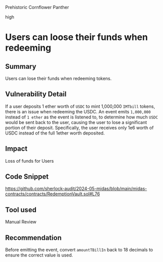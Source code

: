Prehistoric Cornflower Panther

high

# Users can loose their funds when redeeming

## Summary
Users can lose their funds when redeeming tokens.

## Vulnerability Detail
If a user deposits 1 ether worth of `USDC` to mint 1,000,000 `IMTbill` tokens, there is an issue when redeeming the USDC. An event emits  `1,000,000` instead of `1 ether` as the event is listened to, to determine how much `USDC` would be sent back to the user, causing the user to lose a significant portion of their deposit. Specifically, the user receives only 1e6 worth of USDC instead of the full 1ether worth deposited.


## Impact

Loss of funds for Users

## Code Snippet
https://github.com/sherlock-audit/2024-05-midas/blob/main/midas-contracts/contracts/RedemptionVault.sol#L76

## Tool used

Manual Review

## Recommendation
Before emitting the event, convert `amountTBillIn` back to 18 decimals to ensure the correct value is used.
